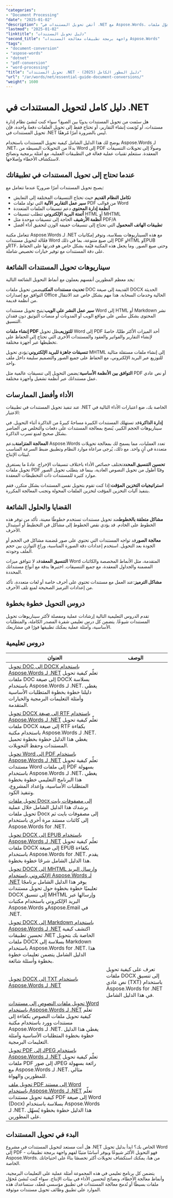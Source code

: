 ```yaml
---
"categories":
- "Document Processing"
"date": "2025-01-02"
"description": "أتقن تحويل المستندات في .NET مع Aspose.Words. حوّل ملفات Word إلى PDF، وDOCX إلى HTML، وغيرها الكثير مع دروس تعليمية خطوة بخطوة وأمثلة عملية للمطورين."
"lastmod": "2025-01-02"
"linktitle": "دليل تحويل المستندات"
"second_title": "واجهة برمجة تطبيقات معالجة المستندات Aspose.Words"
"tags":
- "document-conversion"
- "aspose-words"
- "dotnet"
- "pdf-conversion"
- "word-processing"
"title": "تحويل المستندات .NET - دليل المطور الكامل (2025)"
"url": "/ar/words/net/essential-guide-document-conversions/"
"weight": 1600
---
```


# دليل كامل لتحويل المستندات في .NET

هل سئمت من تحويل المستندات يدويًا بين الصيغ؟ سواء كنت تُنشئ نظام إدارة مستندات، أو تُؤتمت إنشاء التقارير، أو تحتاج فقط إلى تحويل الملفات دفعةً واحدة، فإن تحويل المستندات في .NET ليس بالضرورة أمرًا مُرهقًا.

يوضح لك هذا الدليل الشامل كيفية تحويل المستندات باستخدام Aspose.Words لـ .NET، بدءًا من التحويلات البسيطة من Word إلى PDF وصولًا إلى تحويلات التنسيقات المعقدة. ستتعلم تقنيات عملية فعالة في التطبيقات العملية، مع أمثلة برمجية ونصائح لاستكشاف الأخطاء وإصلاحها.

## عندما تحتاج إلى تحويل المستندات في تطبيقاتك

يصبح تحويل المستندات أمرًا ضروريًا عندما تتعامل مع:

- **تكامل النظام القديم** حيث تحتاج التنسيقات المختلفة إلى التعايش
- **سير عمل التقارير الآلية** التي تولد ملفات PDF من قوالب Word  
- **أنظمة إدارة المحتوى** دعم تنسيقات الملفات المتعددة
- **أتمتة البريد الإلكتروني** تتطلب تنسيقات HTML أو MHTML
- **أنظمة الأرشيف** الحاجة إلى تنسيقات موحدة مثل PDF/A
- **تطبيقات الهاتف المحمول** التي تحتاج إلى تنسيقات خفيفة الوزن لتحقيق أداء أفضل

تتعامل مكتبة Aspose.Words لـ .NET مع هذه السيناريوهات بسلاسة، وتوفر إمكانيات فعّالة لتحويل مستندات Word إلى صيغ متنوعة، بما في ذلك PDF وHTML وEPUB وRTF، وحتى صيغ الصور. وما يجعل هذه المكتبة قيّمة بشكل خاص هو قدرتها على الحفاظ على دقة المستندات مع توفير خيارات تخصيص شاملة.

## سيناريوهات تحويل المستندات الشائعة

يجد معظم المطورين أنفسهم يعملون مع أنماط التحويل الشائعة التالية:

**تحديث مستندات المكتب**يضمن تحويل ملفات DOC القديمة إلى صيغة DOCX الحديثة التوافق مع إصدارات Office الحالية وخدمات السحابة. هذا مهم بشكل خاص عند الانتقال من أنظمة قديمة.

**سير عمل النشر على الويب**:يتيح تحويل مستندات Word إلى HTML أو Markdown نشر المحتوى بشكل سلس على مواقع الويب أو المدونات أو منصات التوثيق دون فقدان التنسيق.

**إنشاء ملفات PDF للتوزيع**يظل تحويل Word إلى PDF أحد الميزات الأكثر طلبًا، خاصةً لإنشاء التقارير والفواتير والعقود والمستندات الأخرى التي تحتاج إلى الحفاظ على تخطيطها عبر أجهزة مختلفة.

**تنسيقات جاهزة للبريد الإلكتروني**:يؤدي تحويل MHTML إلى إنشاء ملفات مستقلة مثالية للتوزيع عبر البريد الإلكتروني، مع الحفاظ على جميع الصور والتصميم سليمة داخل ملف واحد.

**التوافق بين الأنظمة الأساسية**:يضمن التحويل إلى تنسيقات عالمية مثل PDF أو نص عادي عمل مستنداتك عبر أنظمة تشغيل وأجهزة مختلفة.

## الأداء وأفضل الممارسات

عند تنفيذ تحويل المستندات في تطبيقات .NET الخاصة بك، ضع اعتبارات الأداء التالية في الاعتبار:

**إدارة الذاكرة**قد تستهلك المستندات الكبيرة مساحةً كبيرةً من الذاكرة أثناء التحويل. في سيناريوهات الحجم الكبير، يُنصح بمعالجة المستندات على دفعات والتخلص من العناصر بشكل صحيح لمنع تسرب الذاكرة.

**المعالجة المتزامنة**يدعم Aspose.Words تعدد العمليات، مما يسمح لك بمعالجة تحويلات متعددة في آنٍ واحد. مع ذلك، يُرجى مراعاة موارد النظام وتطبيق ضبط السرعة المناسب لبيئات الإنتاج.

**تحسين التنسيق المحدد**تختلف خصائص الأداء باختلاف تنسيقات الإخراج. عادةً ما يستغرق تحويل ملفات PDF وقتًا أطول من تحويل النصوص العادية، بينما قد يتطلب تحويل الصور موارد كثيرة للمستندات ذات التخطيطات المعقدة.

**استراتيجيات التخزين المؤقت**:إذا كنت تقوم بتحويل نفس المستندات بشكل متكرر، فقم بتنفيذ آليات التخزين المؤقت لتخزين الملفات المحولة وتجنب المعالجة المكررة.

## القضايا والحلول الشائعة

**مشاكل متعلقة بالخطوط**عند تحويل مستندات تستخدم خطوطًا معينة، تأكد من توفر هذه الخطوط على الخادم. قد يؤدي نقص الخطوط إلى مشاكل في التخطيط أو استبدال الأحرف.

**معالجة الصور**قد تواجه المستندات التي تحتوي على صور مُضمنة مشاكل في الحجم أو الجودة بعد التحويل. استخدم إعدادات دقة الصورة المناسبة، وراعِ التوازن بين حجم الملف وجودته.

**التنسيق المعقد**قد لا تتوافق ميزات Word المتقدمة، مثل الأنماط المخصصة والكائنات المضمنة والجداول المعقدة، مع جميع التنسيقات. اختبرها بدقة مع أنواع مستنداتك المحددة.

**مشاكل الترميز**:عند العمل مع مستندات تحتوي على أحرف خاصة أو لغات متعددة، تأكد من إعدادات الترميز الصحيحة لمنع تلف الأحرف.

## دروس التحويل خطوة بخطوة

تقدم الدروس التعليمية التالية إرشادات عملية ومفصلة لأكثر سيناريوهات تحويل المستندات شيوعًا. يتضمن كل درس تعليمي شفرة المصدر الكاملة، والمتطلبات الأساسية، وأمثلة عملية يمكنك تطبيقها فورًا في مشاريعك.

## دروس تعليمية
| العنوان | الوصف |
| --- | --- |
| [تحويل DOC إلى DOCX باستخدام Aspose.Words لـ .NET](./convert-doc-to-docx/) تعلّم كيفية تحويل ملفات DOC إلى صيغة DOCX بسلاسة باستخدام Aspose.Words لـ .NET. يغطي دليلنا خطوة بخطوة المتطلبات الأساسية وأمثلة التعليمات البرمجية والخيارات المتقدمة.
| [تحويل DOCX إلى صيغة RTF باستخدام Aspose.Words لـ .NET](./convert-docx-to-rtf/) تعلّم كيفية تحويل ملفات DOCX إلى صيغة RTF بكفاءة باستخدام مكتبة Aspose.Words لـ .NET. يغطي هذا الدليل خطوة بخطوة تحميل المستندات وحفظ التحويلات.  
| [تحويل Word إلى PDF باستخدام Aspose.Words لـ .NET](./convert-word-to-pdf/) تعلّم كيفية تحويل مستندات Word إلى ملفات PDF بسهولة باستخدام Aspose.Words لـ .NET. يغطي هذا البرنامج التعليمي خطوة بخطوة المتطلبات الأساسية، وإعداد المشروع، وتنفيذ الكود. 
| [تحويل ملفات Docx إلى مصفوفات بايت](./convert-docx-to-byte-arrays/) يرشدك هذا الدليل الشامل خلال عملية تحويل ملفات Docx إلى مصفوفات بايت ثم إلى كائنات مستند مرة أخرى باستخدام Aspose.Words for .NET.  
| [تحويل DOCX إلى EPUB باستخدام Aspose.Words لـ .NET](./convert-docx-to-epub/) تعلّم كيفية تحويل ملفات DOCX إلى صيغة EPUB بكفاءة باستخدام Aspose.Words for .NET. يقدم هذا الدليل الشامل شرحًا خطوة بخطوة.
| [تحويل DOCX إلى MHTML وإرسال البريد الإلكتروني باستخدام Aspose.Words لـ .NET](./convert-docx-to-mhtml-send-email/) يوفر هذا الدليل الشامل برنامجًا تعليميًا خطوة بخطوة حول تحويل مستندات DOCX إلى تنسيق MHTML وإرسالها عبر البريد الإلكتروني باستخدام مكتبات Aspose.Words وAspose.Email في .NET.
| [تحويل DOCX إلى Markdown باستخدام Aspose.Words لـ .NET](./convert-docx-to-markdown/) اكتشف كيفية تحسين تطبيقات .NET الخاصة بك بتحويل ملفات DOCX بسلاسة إلى Markdown باستخدام Aspose.Words for .NET. هذا الدليل الشامل يتضمن تعليمات خطوة بخطوة وأسئلة شائعة.
| [تحويل DOCX إلى TXT باستخدام Aspose.Words لـ .NET](./convert-docx-to-txt/) |تعرف على كيفية تحويل ملفات DOCX إلى تنسيق نص عادي (TXT) باستخدام Aspose.Words for .NET في هذا الدليل الشامل. |
| [تحويل ملفات النصوص إلى مستندات Word باستخدام Aspose.Words لـ .NET](./convert-text-files-to-word-documents/) تعلّم كيفية تحويل ملفات النصوص بكفاءة إلى مستندات وورد باستخدام مكتبة Aspose.Words لـ .NET. يغطي هذا الدليل خطوة بخطوة المتطلبات الأساسية وأمثلة التعليمات البرمجية. 
| [تحويل PDF إلى JPEG باستخدام Aspose.Words لـ .NET](./convert-pdf-to-jpeg/) تعلّم كيفية تحويل ملفات PDF إلى صور JPEG رائعة بسهولة مع Aspose.Words لـ .NET. مثالي للمطورين والهواة.
| [تحويل ملف PDF إلى مستند Word باستخدام Aspose.Words لـ .NET](./convert-pdf-to-word/) تعلّم كيفية تحويل مستندات PDF إلى صيغة Word (Docx) بسلاسة باستخدام Aspose.Words لـ .NET. هذا الدليل خطوة بخطوة يُسهّل على المطورين.

## البدء في تحويل المستندات

هل أنت مستعد لتحويل المستندات في مشروع .NET الخاص بك؟ ابدأ بدليل تحويل Word إلى PDF - فهو التحويل الأكثر شيوعًا ويوفر أساسًا متينًا لفهم واجهة برمجة تطبيقات Aspose.Words. من هنا، يمكنك استكشاف تحويلات أكثر تخصصًا بناءً على احتياجاتك الخاصة.

يتضمن كل برنامج تعليمي في هذه المجموعة أمثلة عملية على التعليمات البرمجية، وأنماط معالجة الأخطاء، ونصائح لتحسين الأداء في بيئات الإنتاج. سواء كنت تُنشئ مُحوّل ملفات بسيطًا أو تُدمج معالجة المستندات في تطبيق مؤسسي مُعقّد، ستساعدك هذه الموارد على تطبيق وظائف تحويل مستندات موثوقة.
